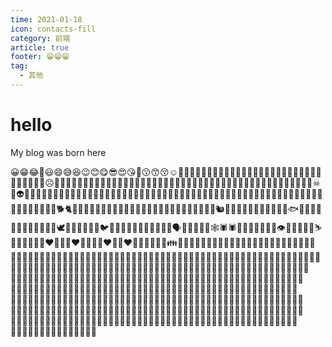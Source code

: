 ```yaml
---
time: 2021-01-18
icon: contacts-fill
category: 前端
article: true
footer: 😁😁😁
tag:
  - 其他
---
```

# hello

My blog was born here

😀😁😂🤣😃😄😅😆😉😊😋😎😍😘🥰😗😙😚☺🙂🤗🤩🤔🤨😐😑😶🙄😏😣😥😮🤐😯😪😫🥱😴😌😛😜😝🤤😒😓😔😕🙃🤑😲☹🙁😖😞😟😤😢😭😦😧😨😩🤯😬😰😱🥵🥶😳🤪😵🥴😠😡🤬😷🤒🤕🤢🤮🤧😇🥳🥺🤠🤡🤥🤫🤭🧐🤓😈👿👹👺💀☠👻👽👾🤖💩😺😸😹😻😼😽🙀😿😾🐱‍👤🐱‍🏍🐱‍💻🐱‍🐉🐱‍👓🐱‍🚀🙈🙉🙊🐵🐶🐺🐱🦁🐯🦒🦊🦝🐮🐷🐗🐭🐹🐻🐨🐨🐼🐸🦓🐴🦄🐔🐲🐽🐾🐒🦍🦧🦮🐕‍🦺🐩🐕🐈🐅🐆🐎🦌🦏🦛🐂🐃🐄🐖🐏🐑🐐🐪🐫🦙🦘🦥🦨🦡🐘🐁🐀🦔🐇🐿🐊🐢🐍🐉🦕🦖🦦🦈🐬🐳🐋🐟🐠🐡🦐🦑🐙🦞🦀🐚🦆🐓🦃🦅🕊🦢🦜🐣🐤🐥🐧🐦🦉🦚🦩🦇🦋🐌🐛🦗🦟🐜🐝🗣🧞‍♂️🧞‍♀️🦠🕸🕷🕷🐞🦂👤🧠👥🦾🦿👁👀👣🤺🦴🦷⛷🤼‍♂️👅🤼‍♀️👨‍❤️‍💋‍👨👩‍❤️‍💋‍👩💏👨‍❤️‍👨👩‍❤️‍👩💑👯‍♀️👯‍♂️👪👨‍👩‍👦👨‍👩‍👧👨‍👩‍👧‍👦👨‍👩‍👦‍👦👨‍👩‍👧‍👧👨‍👨‍👦👨‍👨‍👧👩‍👩‍👧‍👧👩‍👩‍👦‍👦👩‍👩‍👧‍👦👩‍👩‍👧👩‍👩‍👦👨‍👨‍👧‍👧👨‍👨‍👧‍👧👨‍👨‍👦‍👦👨‍👨‍👧‍👦👩‍👦👩‍👧👩‍👧‍👦👩‍👦‍👦👩‍👧‍👧👨‍👦👨‍👧👨‍👧‍👦👩🏽‍🤝‍👩🏼👩🏽‍🤝‍👩🏻👩🏼‍🤝‍👩🏼👩🏼‍🤝‍👩🏻👩🏻‍🤝‍👩🏻👭👨‍👧‍👧👨‍👦‍👦👩🏽‍🤝‍👩🏽👩🏿‍🤝‍👩🏾👩🏿‍🤝‍👩🏿👩🏾‍🤝‍👩🏻👩🏾‍🤝‍👩🏼👫👩🏻‍🤝‍🧑🏻👩🏾‍🤝‍👩🏽👩🏾‍🤝‍👩🏾👩🏻‍🤝‍🧑🏼👩🏻‍🤝‍🧑🏽👩🏿‍🤝‍👩🏻👩🏿‍🤝‍👩🏼👩🏻‍🤝‍🧑🏾👩🏻‍🤝‍🧑🏿👩🏿‍🤝‍👩🏽👩🏻‍🤝‍🧑🏿👩🏽‍🤝‍🧑🏽👩🏿‍🤝‍🧑🏻👨🏼‍🤝‍👨🏼👨🏼‍🤝‍👨🏻👩🏾‍🤝‍🧑🏿👩🏽‍🤝‍🧑🏼👩🏻‍🤝‍🧑🏾👩🏻‍🤝‍🧑🏽👩🏽‍🤝‍🧑🏻👩🏾‍🤝‍🧑🏾👨🏻‍🤝‍👨🏻👬👩🏾‍🤝‍🧑🏽👩🏼‍🤝‍🧑🏿👩🏻‍🤝‍🧑🏼👩🏻‍🤝‍🧑🏻👩🏼‍🤝‍🧑🏾👩🏾‍🤝‍🧑🏼👩🏿‍🤝‍🧑🏿👩🏿‍🤝‍🧑🏾👩🏾‍🤝‍🧑🏻👩🏼‍🤝‍🧑🏽👫👩🏿‍🤝‍👩🏿👩🏼‍🤝‍🧑🏼👩🏽‍🤝‍🧑🏿👩🏿‍🤝‍🧑🏽👩🏿‍🤝‍🧑🏼👩🏽‍🤝‍🧑🏾👩🏼‍🤝‍🧑🏻👩🏿‍🤝‍👩🏾👨🏽‍🤝‍👨🏻👨🏽‍🤝‍👨🏼👨🏿‍🤝‍👨🏼👨🏿‍🤝‍👨🏽👨🏽‍🤝‍👨🏽👨🏾‍🤝‍👨🏻👨🏿‍🤝‍👨🏿👨🏿‍🤝‍👨🏾👨🏾‍🤝‍👨🏼👨🏾‍🤝‍👨🏽👨🏾‍🤝‍👨🏾👨🏿‍🤝‍👨🏻